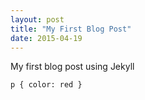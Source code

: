 ```yaml
---
layout: post
title: "My First Blog Post"
date: 2015-04-19
---
```


My first blog post using Jekyll

<pre><code class="language-css">p { color: red }</code></pre>
